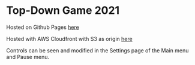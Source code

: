 # Top-Down Game 2021
Hosted on Github Pages [here](https://jtran2000.github.io/topdown2021/public/)

Hosted with AWS Cloudfront with S3 as origin [here](http://d1ilt5gx104k65.cloudfront.net/)

Controls can be seen and modified in the Settings page of the Main menu and Pause menu.
